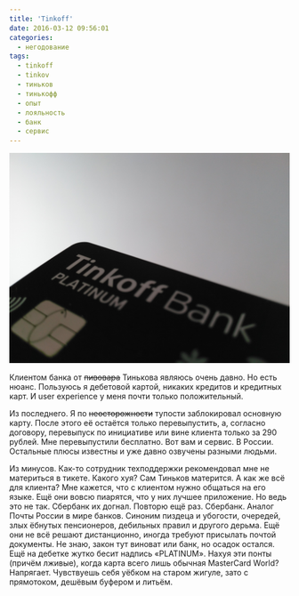 ```yaml
---
title: 'Tinkoff'
date: 2016-03-12 09:56:01
categories:
  - негодование
tags:
  - tinkoff
  - tinkov
  - тиньков
  - тинькофф
  - опыт
  - лояльность
  - банк
  - сервис
---
```


![Tinkoff Black](tinkoff.jpg)

Клиентом банка от <del>пивовара</del> Тинькова являюсь очень давно. Но есть нюанс. Пользуюсь я
дебетовой картой, никаких кредитов и кредитных карт. И user experience у меня почти только
положительный.

Из последнего. Я по <del>неосторожности</del> тупости заблокировал основную карту. После этого её
остаётся только перевыпустить, а, согласно договору, перевыпуск по инициативе или вине клиента
только за 290 рублей. Мне перевыпустили бесплатно. Вот вам и сервис. В России. Остальные плюсы
известны и уже давно озвучены разными людьми.

Из минусов. Как-то сотрудник техподдержки рекомендовал мне не материться в тикете. Какого хуя? Сам
Тиньков матерится. А как же всё для клиента? Мне кажется, что с клиентом нужно общаться на его
языке. Ещё они вовсю пиарятся, что у них лучшее приложение. Но ведь это не так. Сбербанк их догнал.
Повторю ещё раз. Сбербанк. Аналог Почты России в мире банков. Синоним пиздеца и убогости, очередей,
злых ёбнутых пенсионеров, дебильных правил и другого дерьма. Ещё они не всё решают дистанционно,
иногда требуют присылать почтой документы. Не знаю, закон тут виноват или банк, но осадок остался.
Ещё на дебетке жутко бесит надпись «PLATINUM». Нахуя эти понты (причём лживые), когда карта всего
лишь обычная MasterCard World? Напрягает. Чувствуешь себя уёбком на старом жигуле, зато с
прямотоком, дешёвым буфером и литьём.
